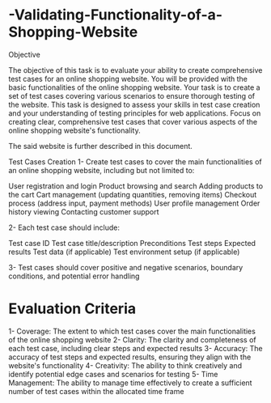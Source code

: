 # -Validating-Functionality-of-a-Shopping-Website
Objective

The objective of this task is to evaluate your ability to create comprehensive test cases for
an online shopping website. You will be provided with the basic functionalities of the
online shopping website. Your task is to create a set of test cases covering various
scenarios to ensure thorough testing of the website.
This task is designed to assess your skills in test case creation and your understanding of
testing principles for web applications. Focus on creating clear, comprehensive test cases
that cover various aspects of the online shopping website's functionality.

The said website is further described in this document.

 

Test Cases Creation
1- Create test cases to cover the main functionalities of an online shopping website,
including but not limited to:

User registration and login
Product browsing and search
Adding products to the cart
Cart management (updating quantities, removing items)
Checkout process (address input, payment methods)
User profile management
Order history viewing
Contacting customer support

2- Each test case should include:

Test case ID
Test case title/description
Preconditions
Test steps
Expected results
Test data (if applicable)
Test environment setup (if applicable)

3- Test cases should cover positive and negative scenarios, boundary conditions, and
potential error handling


# Evaluation Criteria
1- Coverage: The extent to which test cases cover the main functionalities of the
online shopping website
2- Clarity: The clarity and completeness of each test case, including clear steps and
expected results
3- Accuracy: The accuracy of test steps and expected results, ensuring they align
with the website's functionality
4- Creativity: The ability to think creatively and identify potential edge cases and
scenarios for testing
5- Time Management: The ability to manage time effectively to create a sufficient
number of test cases within the allocated time frame

 
